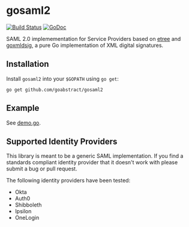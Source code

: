 # gosaml2

[![Build Status](https://travis-ci.org/goabstract/gosaml2.svg?branch=master)](https://travis-ci.org/goabstract/gosaml2)
[![GoDoc](https://godoc.org/github.com/goabstract/gosaml2?status.svg)](https://godoc.org/github.com/goabstract/gosaml2)

SAML 2.0 implemementation for Service Providers based on [etree](https://github.com/beevik/etree)
and [goxmldsig](https://github.com/russellhaering/goxmldsig), a pure Go
implementation of XML digital signatures.

## Installation

Install `gosaml2` into your `$GOPATH` using `go get`:

```
go get github.com/goabstract/gosaml2
```

## Example

See [demo.go](s2example/demo.go).

## Supported Identity Providers

This library is meant to be a generic SAML implementation. If you find a
standards compliant identity provider that it doesn't work with please
submit a bug or pull request.

The following identity providers have been tested:

* Okta
* Auth0
* Shibboleth
* Ipsilon
* OneLogin
